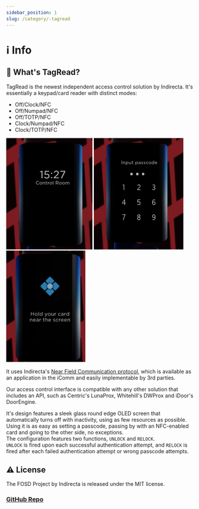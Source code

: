 ```yaml
---
sidebar_position: 1
slug: /category/-tagread
---
```


# ℹ️ Info

## 📖 What's TagRead?
TagRead is the newest independent access control solution by Indirecta.
It's essentially a keypad/card reader with distinct modes:
- Off/Clock/NFC
- Off/Numpad/NFC
- Off/TOTP/NFC
- Clock/Numpad/NFC
- Clock/TOTP/NFC
  
<img alt="tagread design" src="https://raw.githubusercontent.com/Indirecta-Technologies/fosd/main/tagread/media/idle.png" height="300px"/> 
<img alt="tagread design" src="https://raw.githubusercontent.com/Indirecta-Technologies/fosd/main/tagread/media/numpad.png" height="300px"/> 
<img alt="tagread design" src="https://raw.githubusercontent.com/Indirecta-Technologies/fosd/main/tagread/media/reading.png" height="300px"/> 

It uses Indirecta's [Near Field Communication protocol](https://indirecta-technologies.github.io/website/docs/nfc), which is available as an application in the iComm and easily implementable by 3rd parties.

Our access control interface is compatible with any other solution that includes an API, such as Centric's LunaProx, Whitehill's DWProx and iDoor's DoorEngine.  

It's design features a sleek glass round edge OLED screen that automatically turns off with inactivity, using as few resources as possible.  
Using it is as easy as setting a passcode, passing by with an NFC-enabled card and going to the other side, no exceptions.  
The configuration features two functions, `UNLOCK` and `RELOCK`.  
`UNLOCK` is fired upon each successful authentication attempt, and `RELOCK` is fired after each failed authentication attempt or wrong passcode attempts.  

## ⚠️ License

The FOSD Project by Indirecta is released under the MIT license.

### [GitHub Repo](https://github.com/Indirecta-Technologies/fosd)